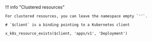 !!! info "Clustered resources"

    For clustered resources, you can leave the namespace empty `''`.

```
# `$client` is a binding pointing to a Kubernetes client

x_k8s_resource_exists($client, 'apps/v1', 'Deployment')
```
